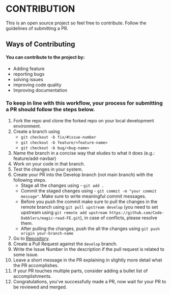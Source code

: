 # CONTRIBUTION

This is an open source project so feel free to contribute. Follow the guidelines of submitting a PR.

## Ways of Contributing

#### You can contribute to the project by:

- Adding feature
- reporting bugs
- solving issues
- improving code quality
- Improving documentation

### To keep in line with this workflow, your process for submitting a PR should follow the steps below.

1. Fork the repo and clone the forked repo on your local development environment.
1. Create a branch using
   - `git checkout -b fix/#issue-number`
   - `git checkout -b feature/<feature-name>`
   - `git checkout -b bug/<bug-name>`
1. Name the branch in a concise way that eludes to what it does (e.g.: feature/add-navbar)
1. Work on your code in that branch.
1. Test the changes in your system.
1. Create your PR into the Develop branch (not main branch) with the following steps.
   - Stage all the changes using - `git add .`
   - Commit the staged changes using - `git commit -m "your commit message"`. Make sure to write meaningful commit messages.
   - Before you push the commit make sure to pull the changes in the remote branch using `git pull upstream develop` (you need to set upstream using `git remote add upstream https://github.com/Code-Dabblers/magic-read-FE.git`), in case of conflicts, please resolve them.
   - After pulling the changes, push the all the changes using `git push origin your-branch-name`
1. Go to [Repository](https://github.com/Code-Dabblers/magic-read-FE).
1. Create a Pull Request against the `develop` branch.
1. Write the Issue Number in the description if the pull request is related to some issue.
1. Leave a short message in the PR explaining in slightly more detail what the PR accomplishes.
1. If your PR touches multiple parts, consider adding a bullet list of accomplishments.
1. Congratulations, you've successfully made a PR, now wait for your PR to be reviewed and merged.
